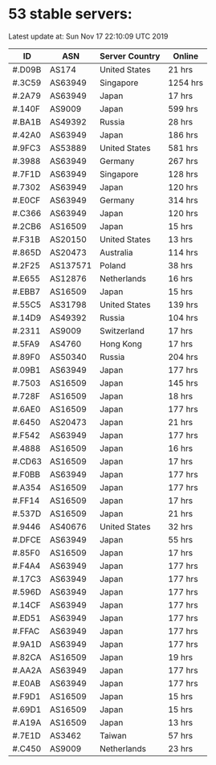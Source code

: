 # 53 stable servers:

Latest update at: Sun Nov 17 22:10:09 UTC 2019

| ID | ASN | Server Country | Online |
| -- | --- | -------------- | ------ |
| #.D09B | AS174 | United States | 21 hrs |
| #.3C59 | AS63949 | Singapore | 1254 hrs |
| #.2A79 | AS63949 | Japan | 17 hrs |
| #.140F | AS9009 | Japan | 599 hrs |
| #.BA1B | AS49392 | Russia | 28 hrs |
| #.42A0 | AS63949 | Japan | 186 hrs |
| #.9FC3 | AS53889 | United States | 581 hrs |
| #.3988 | AS63949 | Germany | 267 hrs |
| #.7F1D | AS63949 | Singapore | 128 hrs |
| #.7302 | AS63949 | Japan | 120 hrs |
| #.E0CF | AS63949 | Germany | 314 hrs |
| #.C366 | AS63949 | Japan | 120 hrs |
| #.2CB6 | AS16509 | Japan | 15 hrs |
| #.F31B | AS20150 | United States | 13 hrs |
| #.865D | AS20473 | Australia | 114 hrs |
| #.2F25 | AS137571 | Poland | 38 hrs |
| #.E655 | AS12876 | Netherlands | 16 hrs |
| #.EBB7 | AS16509 | Japan | 15 hrs |
| #.55C5 | AS31798 | United States | 139 hrs |
| #.14D9 | AS49392 | Russia | 104 hrs |
| #.2311 | AS9009 | Switzerland | 17 hrs |
| #.5FA9 | AS4760 | Hong Kong | 17 hrs |
| #.89F0 | AS50340 | Russia | 204 hrs |
| #.09B1 | AS63949 | Japan | 177 hrs |
| #.7503 | AS16509 | Japan | 145 hrs |
| #.728F | AS16509 | Japan | 18 hrs |
| #.6AE0 | AS16509 | Japan | 177 hrs |
| #.6450 | AS20473 | Japan | 21 hrs |
| #.F542 | AS63949 | Japan | 177 hrs |
| #.4888 | AS16509 | Japan | 16 hrs |
| #.CD63 | AS16509 | Japan | 17 hrs |
| #.F0BB | AS63949 | Japan | 177 hrs |
| #.A354 | AS16509 | Japan | 177 hrs |
| #.FF14 | AS16509 | Japan | 17 hrs |
| #.537D | AS16509 | Japan | 21 hrs |
| #.9446 | AS40676 | United States | 32 hrs |
| #.DFCE | AS63949 | Japan | 55 hrs |
| #.85F0 | AS16509 | Japan | 17 hrs |
| #.F4A4 | AS63949 | Japan | 177 hrs |
| #.17C3 | AS63949 | Japan | 177 hrs |
| #.596D | AS63949 | Japan | 177 hrs |
| #.14CF | AS63949 | Japan | 177 hrs |
| #.ED51 | AS63949 | Japan | 177 hrs |
| #.FFAC | AS63949 | Japan | 177 hrs |
| #.9A1D | AS63949 | Japan | 177 hrs |
| #.82CA | AS16509 | Japan | 19 hrs |
| #.AA2A | AS63949 | Japan | 177 hrs |
| #.E0AB | AS63949 | Japan | 177 hrs |
| #.F9D1 | AS16509 | Japan | 15 hrs |
| #.69D1 | AS16509 | Japan | 15 hrs |
| #.A19A | AS16509 | Japan | 13 hrs |
| #.7E1D | AS3462 | Taiwan | 57 hrs |
| #.C450 | AS9009 | Netherlands | 23 hrs |

